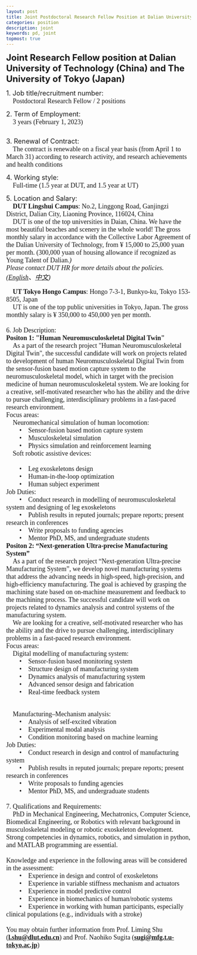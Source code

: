 ```yaml
---
layout: post
title: Joint Postdoctoral Research Fellow Position at Dalian University of Technology (China) and The University of Tokyo (Japan)
categories: position
description: joint
keywords: pd, joint
topmost: true
---
```


**<font  size=5>Joint Research Fellow position at Dalian University of Technology (China) and The University of Tokyo (Japan)</font>**

<font  size=4>1. Job title/recruitment number: </font>
<font face="Times New Roman" size=4><br/>&emsp;Postdoctoral Research Fellow / 2 positions</font><br>

<font size=4>2. Term of Employment: </font>
<font face="Times New Roman" size=4><br/>&emsp;3 years (February 1, 2023)</font>

<br>
<font size=4>3. Renewal of Contract: </font>
<font face="Times New Roman" size=4><br/>&emsp;The contract is renewable on a fiscal year basis (from April 1 to March 31) according to research activity, and research achievements and health conditions</font><br>

<font size=4>4. Working style:  </font>
<font face="Times New Roman" size=4><br/>&emsp;Full-time (1.5 year at DUT, and 1.5 year at UT)</font><br>

<font size=4>5. Location and Salary:</font>
<font face="Times New Roman" size=4><br/>&emsp;<b>DUT Lingshui Campus</b>: No.2, Linggong Road, Ganjingzi District, Dalian City, Liaoning Province, 116024, China
<br/>&emsp;DUT is one of the top universities in Daian, China. We have the most beautiful beaches and scenery in the whole world! The gross monthly salary in accordance with the Collective Labor Agreement of the Dalian University of Technology, from ¥ 15,000 to 25,000 yuan per month. (300,000 yuan of housing allowance if recognized as Young Talent of Dalian.*)
<br/><i>* Please contact DUT HR for more details about the policies.(<a href="https://perdep.dlut.edu.cn/info/1103/4847.htm">English</a>、<a href="https://perdep.dlut.edu.cn/info/1103/4849.htm">中文</a>)</i><p>


<b>&emsp;UT Tokyo Hongo Campus</b>: Hongo 7-3-1, Bunkyo-ku, Tokyo 153-8505, Japan
<br/>&emsp;UT is one of the top public universities in Tokyo, Japan. The gross monthly salary is ¥ 350,000 to 450,000 yen per month.<font>
<br>
<br>
<font size=4>6. Job Description:</font>
<br>
<b><font size=4>Positon 1: "Human Neuromusculoskeletal Digital Twin"</font></b>
<font face="Times New Roman" size=4><br/>&emsp;As a part of the research project "Human Neuromusculoskeletal Digital Twin", the successful candidate will work on projects related to development of human Neuromusculoskeletal Digital Twin from the sensor-fusion based motion capture system to the neuromusculoskeletal model, which in target with the precision medicine of human neuromusculoskeletal system. We are looking for a creative, self-motivated researcher who has the ability and the drive to pursue challenging, interdisciplinary problems in a fast-paced research environment.<br>
Focus areas:
<br/>&emsp;Neuromechanical simulation of human locomotion:
<br/>&emsp;&emsp;•&emsp;Sensor-fusion based motion capture system
<br/>&emsp;&emsp;•&emsp;Musculoskeletal simulation
<br/>&emsp;&emsp;•&emsp;Physics simulation and reinforcement learning
<br/>&emsp;Soft robotic assistive devices:  
<br/>&emsp;&emsp;•&emsp;Leg exoskeletons design
<br/>&emsp;&emsp;•&emsp;Human-in-the-loop optimization
<br/>&emsp;&emsp;•&emsp;Human subject experiment
<br/>Job Duties:
<br/>&emsp;&emsp;•&emsp;Conduct research in modelling of neuromusculoskeletal system and designing of leg exoskeletons 
<br/>&emsp;&emsp;•&emsp;Publish results in reputed journals; prepare reports; present research in conferences
<br/>&emsp;&emsp;•&emsp;Write proposals to funding agencies
<br/>&emsp;&emsp;•&emsp;Mentor PhD, MS, and undergraduate students
</font>
<br>
<b><font size=4>Positon 2: “Next-generation Ultra-precise Manufacturing System”</font></b>
<br/><font face="Times New Roman" size=4>&emsp;As a part of the research project “Next-generation Ultra-precise Manufacturing System”, we develop novel manufacturing systems that address the advancing needs in high-speed, high-precision, and high-efficiency manufacturing. The goal is achieved by grasping the machining state based on on-machine measurement and feedback to the machining process. The successful candidate will work on projects related to dynamics analysis and control systems of the manufacturing system.
<br/>&emsp;We are looking for a creative, self-motivated researcher who has the ability and the drive to pursue challenging, interdisciplinary problems in a fast-paced research environment.
<br>
Focus areas:
<br/>&emsp;Digital modelling of manufacturing system:
<br/>&emsp;&emsp;•&emsp;Sensor-fusion based monitoring system
<br/>&emsp;&emsp;•&emsp;Structure design of manufacturing system
<br/>&emsp;&emsp;•&emsp;Dynamics analysis of manufacturing system
<br/>&emsp;&emsp;•&emsp;Advanced sensor design and fabrication
<br/>&emsp;&emsp;•&emsp;Real-time feedback system

<br/>&emsp;Manufacturing–Mechanism analysis: 
<br/>&emsp;&emsp;•&emsp;Analysis of self-excited vibration
<br/>&emsp;&emsp;•&emsp;Experimental modal analysis
<br/>&emsp;&emsp;•&emsp;Condition monitoring based on machine learning
<br/>Job Duties:
<br/>&emsp;&emsp;•&emsp;Conduct research in design and control of manufacturing system 
<br/>&emsp;&emsp;•&emsp;Publish results in reputed journals; prepare reports; present research in conferences
<br/>&emsp;&emsp;•&emsp;Write proposals to funding agencies
<br/>&emsp;&emsp;•&emsp;Mentor PhD, MS, and undergraduate students
</font>
<br>
<br>
<font size=4>7. Qualifications and Requirements:</font>
<br/><font face="Times New Roman" size=4>&emsp;PhD in Mechanical Engineering, Mechatronics, Computer Science, Biomedical Engineering, or Robotics with relevant background in musculoskeletal modeling or robotic exoskeleton development. Strong competencies in dynamics, robotics, and simulation in python, and MATLAB programming are essential.  
<br/>Knowledge and experience in the following areas will be considered in the assessment:
<br/>&emsp;&emsp;•&emsp;Experience in design and control of exoskeletons
<br/>&emsp;&emsp;•&emsp;Experience in variable stiffness mechanism and actuators
<br/>&emsp;&emsp;•&emsp;Experience in model predictive control
<br/>&emsp;&emsp;•&emsp;Experience in biomechanics of human/robotic systems
<br/>&emsp;&emsp;•&emsp;Experience in working with human participants, especially clinical populations (e.g., individuals with a stroke)
</font><br>
<br>
<font size=4>You may obtain further information from Prof. Liming Shu (<b>l.shu@dlut.edu.cn</b>) and Prof. Naohiko Sugita (<b>sugi@mfg.t.u-tokyo.ac.jp</b>)</font>

